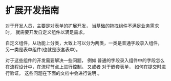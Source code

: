 # 扩展开发指南

对于开发人员，主要是对表单的扩展开发， 当基础的拖拽组件不满足业务需求时， 就需要开发自定义组件以满足需求。 

自定义组件，从功能上分类，大致上可以分为两类，一类是普通字段录入组件， 另一类是表单组件(也就是嵌套表单)。

对于这些组件的开发需要解决一些问题， 例如 普通的字段录入组件中的字段怎么在流程设计中，在流程节点上进行控制。 又或者 对于嵌套表单， 如何在提交时进行验证。 这些问题在下面的文档中会进行说明 。

